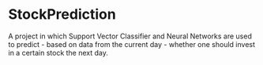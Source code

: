 # StockPrediction
A project in which Support Vector Classifier and Neural Networks are used to predict - based on data from the current day - whether one should invest in a certain stock the next day.
